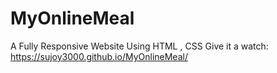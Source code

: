 # MyOnlineMeal
A Fully Responsive Website Using HTML , CSS
Give it a watch: https://sujoy3000.github.io/MyOnlineMeal/
